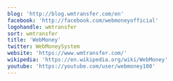 ```yaml
---
blog: 'http://blog.wmtransfer.com/en'
facebook: 'http://facebook.com/webmoneyofficial'
logohandle: wmtransfer
sort: wmtransfer
title: 'WebMoney'
twitter: WebMoneySystem
website: 'https://www.wmtransfer.com/'
wikipedia: 'https://en.wikipedia.org/wiki/WebMoney'
youtube: 'https://youtube.com/user/webmoney100'
---
```

